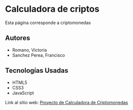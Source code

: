 # Calculadora de criptos
Esta página corresponde a criptomonedas

## Autores
* Romano, Victoria
* Sanchez Perea, Francisco

## Tecnologías Usadas
* HTML5
* CSS3
* JavaScript

Link al sitio web: [Proyecto de Calculadora de Criptomonedas](https://ucc-labcompu2.github.io/proyecto2022-romano-sanchez-perea/)
